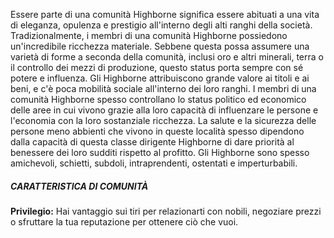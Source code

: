 Essere parte di una comunità Highborne significa essere abituati a una vita di eleganza, opulenza e prestigio all'interno degli alti ranghi della società. Tradizionalmente, i membri di una comunità Highborne possiedono un'incredibile ricchezza materiale. Sebbene questa possa assumere una varietà di forme a seconda della comunità, inclusi oro e altri minerali, terra o il controllo dei mezzi di produzione, questo status porta sempre con sé potere e influenza. Gli Highborne attribuiscono grande valore ai titoli e ai beni, e c'è poca mobilità sociale all'interno dei loro ranghi. I membri di una comunità Highborne spesso controllano lo status politico ed economico delle aree in cui vivono grazie alla loro capacità di influenzare le persone e l'economia con la loro sostanziale ricchezza. La salute e la sicurezza delle persone meno abbienti che vivono in queste località spesso dipendono dalla capacità di questa classe dirigente Highborne di dare priorità al benessere dei loro sudditi rispetto al profitto. Gli Highborne sono spesso amichevoli, schietti, subdoli, intraprendenti, ostentati e imperturbabili.

##### CARATTERISTICA DI COMUNITÀ
**Privilegio:** Hai vantaggio sui tiri per relazionarti con nobili, negoziare prezzi o sfruttare la tua reputazione per ottenere ciò che vuoi.